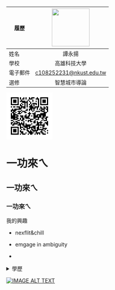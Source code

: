 |      履歷        |<img src="https://storage.qoo-img.com/cimg/note/2022/04/27/5f4f0becd4ae727466c1689248e94933.jpeg" width=100 height=100/>|
| ---------------- |:-----------------------------:|
| 姓名             | 譚永揚                  |
| 學校             | 高雄科技大學                  |
| 電子郵件         | c108252231@nkust.edu.tw          |
| 選修             | 智慧城市導論                  |


![這是一張圖片.](https://github.com/nickkktyy/nickkktyy/blob/main/J3HL7F55B9%20(1).png)

# 一功來ㄟ
## 一功來ㄟ
###  一功來ㄟ

我的興趣
- nexflit&chill
 - emgage in ambiguity

 - 
<details><summary>學歷 </summary><blockquote>

<details><summary> 高雄科技大學 </summary><blockquote>

<details><summary> 高雄科技大學四年級 </summary><blockquote>

~~~
n
i
c
k
k
~~~
</blockquote></details>
</blockquote></details>
</blockquote></details>

[![IMAGE ALT TEXT](http://img.youtube.com/vi/LKdJPTTCs_8/0.jpg)](https://www.youtube.com/watch?v=LKdJPTTCs_8 "YOUR_VIDEO_TITLE")
